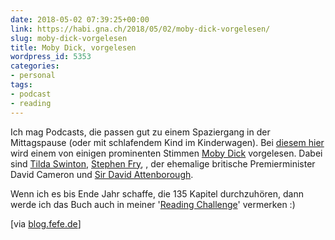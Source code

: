 ```yaml
---
date: 2018-05-02 07:39:25+00:00
link: https://habi.gna.ch/2018/05/02/moby-dick-vorgelesen/
slug: moby-dick-vorgelesen
title: Moby Dick, vorgelesen
wordpress_id: 5353
categories:
- personal
tags:
- podcast
- reading
---
```


Ich mag Podcasts, die passen gut zu einem Spaziergang in der Mittagspause (oder mit schlafendem Kind im Kinderwagen). Bei [diesem hier](https://overcast.fm/itunes561715706/the-moby-dick-big-read) wird einem von einigen prominenten Stimmen [Moby Dick](https://en.wikipedia.org/wiki/Moby-Dick) vorgelesen. Dabei sind [Tilda Swinton](https://en.wikipedia.org/wiki/Tilda_Swinton), [Stephen Fry](http://www.stephenfry.com/), , der ehemalige britische Premierminister David Cameron und [Sir David Attenborough](https://youtu.be/enu-qR0H_uk).

Wenn ich es bis Ende Jahr schaffe, die 135 Kapitel durchzuhören, dann werde ich das Buch auch in meiner '[Reading Challenge](https://www.goodreads.com/user_challenges/11847491)' vermerken :)

[via [blog.fefe.de](https://blog.fefe.de/?ts=a4181f01)]
